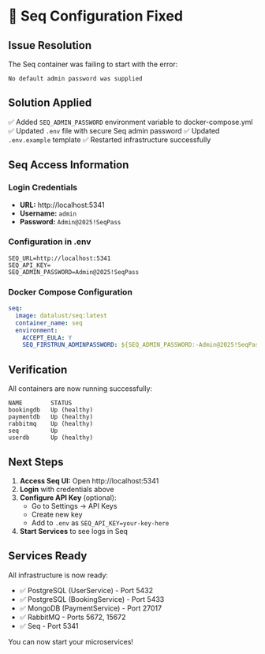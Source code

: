 # 🔧 Seq Configuration Fixed

## Issue Resolution

The Seq container was failing to start with the error:
```
No default admin password was supplied
```

## Solution Applied

✅ Added `SEQ_ADMIN_PASSWORD` environment variable to docker-compose.yml
✅ Updated `.env` file with secure Seq admin password
✅ Updated `.env.example` template
✅ Restarted infrastructure successfully

## Seq Access Information

### Login Credentials
- **URL:** http://localhost:5341
- **Username:** `admin`
- **Password:** `Admin@2025!SeqPass`

### Configuration in .env
```env
SEQ_URL=http://localhost:5341
SEQ_API_KEY=
SEQ_ADMIN_PASSWORD=Admin@2025!SeqPass
```

### Docker Compose Configuration
```yaml
seq:
  image: datalust/seq:latest
  container_name: seq
  environment:
    ACCEPT_EULA: Y
    SEQ_FIRSTRUN_ADMINPASSWORD: ${SEQ_ADMIN_PASSWORD:-Admin@2025!SeqPass}
```

## Verification

All containers are now running successfully:

```
NAME        STATUS
bookingdb   Up (healthy)
paymentdb   Up (healthy)
rabbitmq    Up (healthy)
seq         Up
userdb      Up (healthy)
```

## Next Steps

1. **Access Seq UI:** Open http://localhost:5341
2. **Login** with credentials above
3. **Configure API Key** (optional):
   - Go to Settings → API Keys
   - Create new key
   - Add to `.env` as `SEQ_API_KEY=your-key-here`
4. **Start Services** to see logs in Seq

## Services Ready

All infrastructure is now ready:
- ✅ PostgreSQL (UserService) - Port 5432
- ✅ PostgreSQL (BookingService) - Port 5433
- ✅ MongoDB (PaymentService) - Port 27017
- ✅ RabbitMQ - Ports 5672, 15672
- ✅ Seq - Port 5341

You can now start your microservices!
